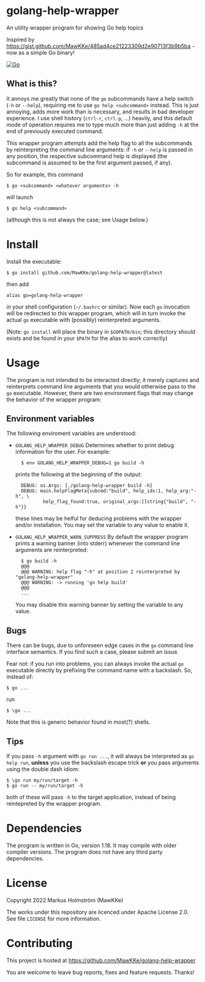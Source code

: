# golang-help-wrapper

An utility wrapper program for showing Go help topics

Inspired by https://gist.github.com/MawKKe/485ad4ce21223309d2e90713f3b9b5ba -
now as a simple Go binary!

[![Go](https://github.com/MawKKe/golang-help-wrapper/actions/workflows/go.yml/badge.svg)](https://github.com/MawKKe/golang-help-wrapper/actions/workflows/go.yml)

## What is this?
It annoys me greatly that none of the `go` subcommands have a help switch (`-h`
or `--help`), requiring me to use `go help <subcommand>` instead. This is just
annoying, adds more work than is necessary, and results in bad developer
experience. I use shell history (`ctrl-r`, `ctrl-p`, ...) heavily, and this
default mode of operation requires me to type much more than just adding `-h`
at the end of previously executed command.

This wrapper program attempts add the help flag to all the subcommands
by reinterpreting the command line arguments: if `-h` or `--help` is passed
in any position, the respective subcommand help is displayed (the subcommand
is assumed to be the first argument passed, if any).

So for example, this command

    $ go <subcommand> <whatever arguments> -h

will launch

    $ go help <subcommand>

(although this is not always the case; see Usage below.)

# Install
    
Install the executable:

    $ go install github.com/MawKKe/golang-help-wrapper@latest

then add

    alias go=golang-help-wrapper

in your shell configuration (`~/.bashrc` or similar). Now each `go`
invocation will be redirected to this wrapper program, which will in turn
invoke the actual `go` executable with (possibly) reinterpreted arguments.

(Note: `go install` will place the binary in `$GOPATH/bin`; this directory
should exists and be found in your `$PATH` for the alias to work correctly)

# Usage

The program is not intended to be interacted directly; it merely captures
and reinterprets command line arguments that you would otherwise pass to the
`go` executable. However, there are two environment flags that may change
the behavior of the wrapper program:

## Environment variables
The following enviroment variables are understood:

- `GOLANG_HELP_WRAPPER_DEBUG`
    Determines whether to print debug information for the user. For example:

        $ env GOLANG_HELP_WRAPPER_DEBUG=1 go build -h

    prints the following at the beginning of the output:

        DEBUG: os.Args: [./golang-help-wrapper build -h]
        DEBUG: main.helpFlagMeta{subcmd:"build", help_idx:1, help_arg:"-h", \
                help_flag_found:true, original_args:[]string{"build", "-h"}}
    
    these lines may be helful for deducing problems with the wrapper and/or
    installation. You may set the variable to any value to enable it.

- `GOLANG_HELP_WRAPPER_WARN_SUPPRESS`
    By default the wrapper program prints a warning banner (into stderr)
    whenever the command line arguments are reinterpreted:

        $ go build -h
        @@@
        @@@ WARNING: help flag "-h" at position 2 reinterpreted by "golang-help-wrapper"
        @@@ WARNING: -> running 'go help build'
        @@@
        ...

    You may disable this warning banner by setting the variable to any value.

## Bugs
There can be bugs, due to unforeseen edge cases in the `go` command line
interface semantics. If you find such a case, please submit an issue.

Fear not: if you run into problems, you can always invoke the actual `go`
executable directly by prefixing the command name with a backslash. So, instead
of:

    $ go ...

run

    $ \go ...

Note that this is generic behavior found in most(?) shells.

## Tips
If you pass `-h` argument with `go run ...`, it will always be interpreted
as `go help run`, **unless** you use the backslash escape trick **or** you pass
arguments using the double dash idiom:

    $ \go run my/run/target -h
    $ go run -- my/run/target -h

both of these will pass `-h` to the target application, instead of being
reintepreted by the wrapper program.



# Dependencies

The program is written in Go, version 1.18. It may compile with older compiler versions.
The program does not have any third party dependencies.

# License

Copyright 2022 Markus Holmström (MawKKe)

The works under this repository are licenced under Apache License 2.0.
See file `LICENSE` for more information.

# Contributing

This project is hosted at https://github.com/MawKKe/golang-help-wrapper

You are welcome to leave bug reports, fixes and feature requests. Thanks!

